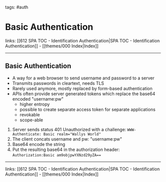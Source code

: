 tags: #auth 

# Basic Authentication

links: [[612 SPA TOC - Identification Authentication|SPA TOC - Identification Authentication]] - [[themes/000 Index|Index]]

---

## Basic Authentication

- A way for a web browser to send username and password to a server
- Transmits passwords in cleartext, needs TLS
- Rarely used anymore, mostly replaced by form-based authentication
- APIs often provide server generated tokens which replace the base64 encoded "username:pw"
	- higher entropy
	- possible to create separate access token for separate applications
	- revokable
	- scope-able

1. Server sends status 401 Unauthorized with a challenge: `WWW-Authenticate: Basic realm="Wallys World"`
2. The client concats username and pw: "username:pw"
3. Base64 encode the string
4. Put the resulting base64 in the authorization header: `Authorization:Basic am9objpwYXNzd29yZA==`

---
links: [[612 SPA TOC - Identification Authentication|SPA TOC - Identification Authentication]] - [[themes/000 Index|Index]]